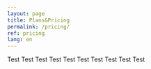 ```yaml
---
layout: page
title: Plans&Pricing
permalink: /pricing/
ref: pricing
lang: en
---
```


<div id="range"></div>

Test Test Test Test Test Test Test Test Test Test 
<script src="{{ "/js/slider.js" | prepend: site.baseurl }}"></script>  


